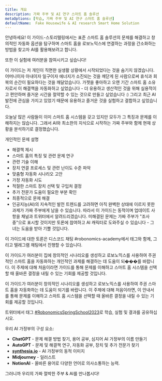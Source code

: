 ```yaml
---
title: 개요
description: 가짜 주부 및 AI 연구 스마트 홈 솔루션
metaOptions: [학습, 가짜 주부 및 AI 연구 스마트 홈 솔루션]
defaultName:  Fake Housewife & AI research Smart Home Solution
---
```


<LessonImages imageClasses="mb"  src='fake-housewife-and-ai-research-smart-home-solution/guide.png' alt="fake housewife ai" />

<RoboAcademyText fWeight="500">
  안녕하세요! 이 가이드-스토리텔링에서는 표준 스마트 홈 솔루션의 문제를 해결하고 창의적인 자동화 옵션을 탐구하며 스마트 홈을 로보노믹스에 연결하는 과정을 간소화하는 방법을 찾고자 AI를 활용해보려고 합니다.

  또한 이 실험에 여러분을 참여시키고 싶습니다!

  이 가이드는 저 개인이 직면한 실생활 상황에서 시작되었다는 것을 숨기지 않겠습니다. 어머니이자 아내이자 일구이자 에너지가 소진되는 것을 깨닫게 된 사람으로써 휴식과 회복의 순간이 필요하다는 것을 깨달았습니다. 가젯을 좋아하고 오랜 기간 스마트 홈 소유자로서 이 해결책을 자동화하고 싶었습니다 - 더 유용하고 생산적인 것을 위해 실용적이고 편안하며 즐거운 시간을 절약할 수 있는 것으로 만들고 싶었습니다 :) 그리고 최근 AI 발전에 관심을 가지고 있었기 때문에 유용하고 즐거운 것을 실험하고 결합하고 싶었습니다.
</RoboAcademyText>

오늘날 많은 사람들이 이미 스마트 홈 시스템을 갖고 있지만 모두가 그 특징과 문제를 이해하지는 않습니다. 그래서 AI와 최소한의 지식으로 시작하는 가짜 주부와 함께 현재 상황을 분석하기로 결정했습니다.

개인적인 문제 설명

- 해결책 제시
- 스마트 홈의 특징 및 관련 문제 연구
- 관련 기술 이해
- 장치 연결 프로세스 및 관련 난이도 수준 파악
- 맞춤형 자동화 시나리오 고안
- 가정 자동화 시도
- 적절한 스마트 장치 선택 및 구입처 결정
- 추가 전문가 도움이 필요한 부분 확인
- 최종적으로 문제 해결
- 인공지능(AI)의 지속적인 발전 트렌드를 고려하면 아직 완벽한 상태에 이르지 못한 과제가 가짜 주부에게 남을 수 있습니다. 따라서 이 가이드는 동적이며 업데이트 사항을 채널과 트위터에서 알려드리겠습니다. 미해결된 문제는 가짜 주부가 "조사 중"으로 표시할 것이지만 토론에 참여하고 AI 캐릭터로 도와주실 수 있습니다 - 그녀는 도움을 받아 기쁠 것입니다.

이 가이드에 대한 토론은 디스코드 채팅 #robonomics-academy에서 태그와 함께, 그리고 텔레그램 채팅에서 진행할 수 있습니다.

이 가이드가 여러분이 집에 창의적인 시나리오를 생성하고 로보노믹스를 사용하여 주권적인 스마트 홈을 자동화하는 개인적인 과제를 해결하는 데 도움이 되���를 바랍니다. 이 주제에 대해 처음이라면 가이드를 통해 문제를 이해하고 스마트 홈 시스템을 선택할 때 올바른 결정을 내릴 수 있는 기회를 제공할 것입니다.

이 가이드가 여러분이 창의적인 시나리오를 생성하고 로보노믹스를 사용하여 주권 스마트 홈을 자동화하는 데 도움이 되기를 바랍니다. 이 주제에 대해 처음이라면, 이 안내서를 통해 문제를 이해하고 스마트 홈 시스템을 선택할 때 올바른 결정을 내릴 수 있는 기회를 제공할 것입니다.

트위터에서 태그 [#RobonomicsSpringSchool2023](https://twitter.com/hashtag/RobonomicsSpringSchool2023?src=hashtag_click)로 학습, 실험 및 결과를 공유하십시오.

우리 AI 가정부의 구성 요소:

- **ChatGPT** - 문제 해결 방법 찾기, 용어 공부, 심지어 AI 가정부의 이름 만들기
- **AutoGPT** - 문제 및 해결책 연구, 자동화 공부, 장치 및 추가 전문가 찾기
- **[synthesia.io](https://www.synthesia.io/)** - AI 가정부의 동적 이미지
- **Midjourney** - 일러스트
- **NotionAI** - 올바른 용어로 다양한 언어로 의사소통하는 능력.

그러니까 우리의 가짜 절박한 주부 & AI를 만나봅시다!
